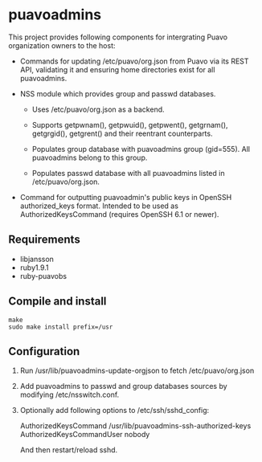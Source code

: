 puavoadmins
===========

This project provides following components for intergrating Puavo
organization owners to the host:

- Commands for updating /etc/puavo/org.json from Puavo via its REST
  API, validating it and ensuring home directories exist for all
  puavoadmins.

- NSS module which provides group and passwd databases.

  - Uses /etc/puavo/org.json as a backend.

  - Supports getpwnam(), getpwuid(), getpwent(), getgrnam(),
    getgrgid(), getgrent() and their reentrant counterparts.

  - Populates group database with puavoadmins group (gid=555). All
    puavoadmins belong to this group.

  - Populates passwd database with all puavoadmins listed in
    /etc/puavo/org.json.

- Command for outputting puavoadmin's public keys in OpenSSH
  authorized_keys format. Intended to be used as AuthorizedKeysCommand
  (requires OpenSSH 6.1 or newer).

Requirements
------------

- libjansson
- ruby1.9.1
- ruby-puavobs

Compile and install
-------------------

    make
    sudo make install prefix=/usr

Configuration
-------------

1. Run /usr/lib/puavoadmins-update-orgjson to fetch
   /etc/puavo/org.json

2. Add puavoadmins to passwd and group databases sources by modifying
   /etc/nsswitch.conf.

3. Optionally add following options to /etc/ssh/sshd_config:

     AuthorizedKeysCommand /usr/lib/puavoadmins-ssh-authorized-keys
     AuthorizedKeysCommandUser nobody

   And then restart/reload sshd.
